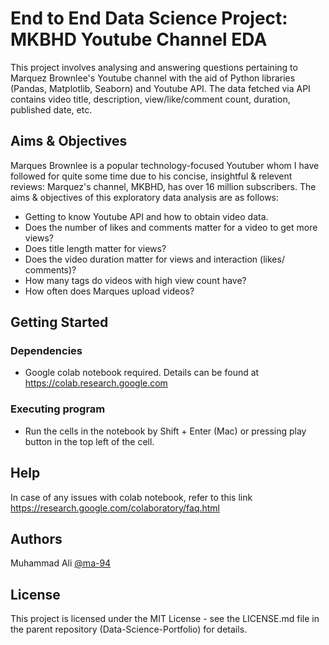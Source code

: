 # End to End Data Science Project: MKBHD Youtube Channel EDA

This project involves analysing and answering questions pertaining to Marquez Brownlee's Youtube channel with the aid of Python libraries (Pandas, Matplotlib, Seaborn) and Youtube API. The data fetched via API contains video title, description, view/like/comment count, duration, published date, etc.

## Aims & Objectives 

Marques Brownlee is a popular technology-focused Youtuber whom I have followed for quite some time due to his concise, insightful & relevent reviews: Marquez's channel, MKBHD, has over 16 million subscribers. The aims & objectives of this exploratory data analysis are as follows:
- Getting to know Youtube API and how to obtain video data.
- Does the number of likes and comments matter for a video to get more views?
- Does title length matter for views?
- Does the video duration matter for views and interaction (likes/ comments)?
- How many tags do videos with high view count have?
- How often does Marques upload videos?

## Getting Started

### Dependencies

* Google colab notebook required. Details can be found at https://colab.research.google.com

### Executing program

* Run the cells in the notebook by Shift + Enter (Mac) or pressing play button in the top left of the cell.

## Help

In case of any issues with colab notebook, refer to this link https://research.google.com/colaboratory/faq.html

## Authors

Muhammad Ali
[@ma-94](https://www.linkedin.com/in/muhammadali7/)

## License

This project is licensed under the MIT License - see the LICENSE.md file in the parent repository (Data-Science-Portfolio) for details.
